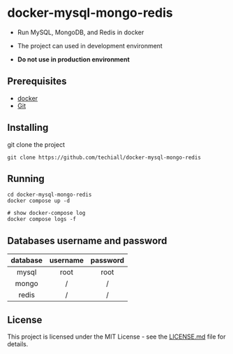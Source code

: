 # docker-mysql-mongo-redis

* Run MySQL, MongoDB, and Redis in docker

* The project can used in development environment

* **Do not use in production environment**

## Prerequisites

* [docker](https://docs.docker.com/install/)
* [Git](https://git-scm.com/)

## Installing

git clone the project

```shell
git clone https://github.com/techiall/docker-mysql-mongo-redis
```

## Running

```shell
cd docker-mysql-mongo-redis
docker compose up -d

# show docker-compose log
docker compose logs -f
```

## Databases username and password

| database | username | password |
| :------: | :------: | :------: |
|  mysql   |   root   |   root   |
|  mongo   |    /     |    /     |
|  redis   |    /     |    /     |

## License

This project is licensed under the MIT License - see the [LICENSE.md](https://github.com/techiall/docker-mysql-mongo-redis/blob/master/LICENSE) file for details.
